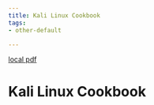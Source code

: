 ```yaml
---
title: Kali Linux Cookbook
tags:
- other-default

---
```


[local pdf](../../../pdfs/Kali%20Linux%20Cookbook.pdf)

# Kali Linux Cookbook
